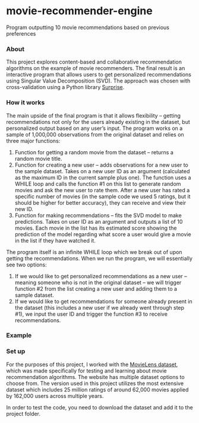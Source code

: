 # movie-recommender-engine
Program outputting 10 movie recommendations based on previous preferences


### About
This project explores content-based and collaborative recommendation algorithms on the example of movie recommenders. The final result is an interactive program that allows users to get personalized recommendations using Singular Value Decomposition (SVD). The approach was chosen with cross-validation using a Python library [Surprise](https://surpriselib.com).

### How it works
The main upside of the final program is that it allows flexibility – getting recommendations not only for the users already existing in the dataset, but personalized output based on any user’s input. The program works on a sample of 1,000,000 observations from the original dataset and relies on three major functions:

1.	Function for getting a random movie from the dataset – returns a random movie title.
2.	Function for creating a new user – adds observations for a new user to the sample dataset. Takes on a new user ID as an argument (calculated as the maximum ID in the current sample plus one). The function uses a WHILE loop and calls the function #1 on this list to generate random movies and ask the new user to rate them. After a new user has rated a specific number of movies (in the sample code we used 5 ratings, but it should be higher for better accuracy), they can receive and view their new ID.
3.	Function for making recommendations – fits the SVD model to make predictions. Takes on user ID as an argument and outputs a list of 10 movies. Each movie in the list has its estimated score showing the prediction of the model regarding what score a user would give a movie in the list if they have watched it.

The program itself is an infinite WHILE loop which we break out of upon getting the recommendations. When we run the program, we will essentially see two options:
1.	If we would like to get personalized recommendations as a new user – meaning someone who is not in the original dataset – we will trigger function #2 from the list creating a new user and adding them to a sample dataset.
2.	If we would like to get recommendations for someone already present in the dataset (this includes a new user if we already went through step #1), we input the user ID and trigger the function #3 to receive recommendations.

### Example

### Set up
For the purposes of this project, I worked with the [MovieLens dataset](https://grouplens.org/datasets/movielens/), which was made specifically for testing and learning about movie recommendation algorithms. The website has multiple dataset options to choose from. The version used in this project utilizes the most extensive dataset which includes 25 million ratings of around 62,000 movies applied by 162,000 users across multiple years.

In order to test the code, you need to download the dataset and add it to the project folder.
